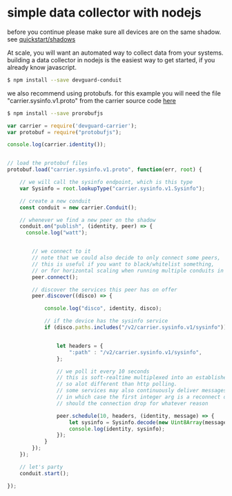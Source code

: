 # simple data collector with nodejs

before you continue please make sure all devices are on the same shadow. see [quickstart/shadows](/quickstart/shadows.html)


At scale, you will want an automated way to collect data from your systems.
building a data collector in nodejs is the easiest way to get started, if you already know javascript.


```bash
$ npm install --save devguard-conduit
```

we also recommend using protobufs. for this example you will need the file "carrier.sysinfo.v1.proto" from the carrier source code [here](https://github.com/devguardio/carrier/tree/master/proto)


```bash
$ npm install --save prorobufjs
```




```js
var carrier = require('devguard-carrier');
var protobuf = require("protobufjs");

console.log(carrier.identity());


// load the protobuf files
protobuf.load("carrier.sysinfo.v1.proto", function(err, root) {

    // we will call the sysinfo endpoint, which is this type
    var Sysinfo = root.lookupType("carrier.sysinfo.v1.Sysinfo");

    // create a new conduit
    const conduit = new carrier.Conduit();

    // whenever we find a new peer on the shadow
    conduit.on("publish", (identity, peer) => {
      console.log("watt");


        // we connect to it
        // note that we could also decide to only connect some peers,
        // this is useful if you want to black/whitelist something,
        // or for horizontal scaling when running multiple conduits in prallel
        peer.connect();

        // discover the services this peer has on offer
        peer.discover((disco) => {

            console.log("disco", identity, disco);

            // if the device has the sysinfo service
            if (disco.paths.includes("/v2/carrier.sysinfo.v1/sysinfo")) {


                let headers = {
                    ":path" : "/v2/carrier.sysinfo.v1/sysinfo",
                };

                // we poll it every 10 seconds
                // this is soft-realtime multiplexed into an established connection
                // so alot different than http polling.
                // some services may also continuously deliver messages
                // in which case the first integer arg is a reconnect delay,
                // should the connection drop for whatever reason

                peer.schedule(10, headers, (identity, message) => {
                    let sysinfo = Sysinfo.decode(new Uint8Array(message));
                    console.log(identity, sysinfo);
                });
            }
        });
    });

    // let's party
    conduit.start();

});
```





